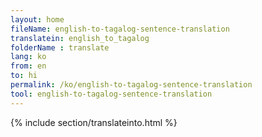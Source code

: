 ```yaml
---
layout: home
fileName: english-to-tagalog-sentence-translation
translatein: english_to_tagalog
folderName : translate
lang: ko
from: en
to: hi
permalink: /ko/english-to-tagalog-sentence-translation
tool: english-to-tagalog-sentence-translation
---
```

{% include section/translateinto.html %}